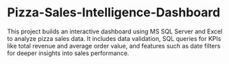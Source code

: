 # Pizza-Sales-Intelligence-Dashboard
This project builds an interactive dashboard using MS SQL Server and Excel to analyze pizza sales data. It includes data validation, SQL queries for KPIs like total revenue and average order value, and features such as date filters for deeper insights into sales performance.
